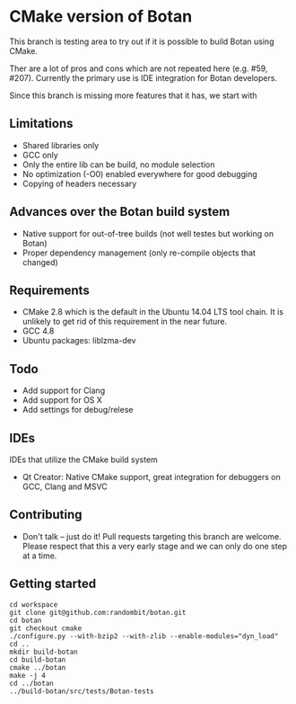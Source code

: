 CMake version of Botan
======================

This branch is testing area to try out if it is possible to build Botan using CMake.

Ther are a lot of pros and cons which are not repeated here (e.g. #59, #207). Currently the primary use is IDE integration for Botan developers.

Since this branch is missing more features that it has, we start with

Limitations
-----------

* Shared libraries only
* GCC only
* Only the entire lib can be build, no module selection
* No optimization (-O0) enabled everywhere for good debugging
* Copying of headers necessary

Advances over the Botan build system
------------------------------------

* Native support for out-of-tree builds (not well testes but working on Botan)
* Proper dependency management (only re-compile objects that changed)

Requirements
------------

* CMake 2.8 which is the default in the Ubuntu 14.04 LTS tool chain. It is unlikely to get rid of this requirement in the near future.
* GCC 4.8
* Ubuntu packages: liblzma-dev

Todo
----

* Add support for Clang
* Add support for OS X
* Add settings for debug/relese

IDEs
----

IDEs that utilize the CMake build system

* Qt Creator: Native CMake support, great integration for debuggers on GCC, Clang and MSVC

Contributing
------------

* Don't talk – just do it! Pull requests targeting this branch are welcome. Please respect that this a very early stage and we can only do one step at a time.

Getting started
---------------

```
cd workspace
git clone git@github.com:randombit/botan.git
cd botan
git checkout cmake
./configure.py --with-bzip2 --with-zlib --enable-modules="dyn_load"
cd ..
mkdir build-botan
cd build-botan
cmake ../botan
make -j 4
cd ../botan
../build-botan/src/tests/Botan-tests
```
